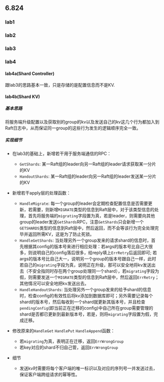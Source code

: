 ## 6.824

### lab1

### lab2

### lab3

### lab4

#### lab4a(Shard Controller)

跟lab3的思路基本一致，只是存储的是配置信息而不是KV.

#### lab4b(Shard KV)

##### 基本思路

将服务端升级配置以及获取别的group的kv以及发送自己的kv这几个行为都加入到Raft日志中，从而保证同一group的这些行为发生的逻辑顺序完全一致。

##### 实现细节

- 在lab3的基础上，新增若干用于服务端通信的RPC：
    - `GetShards`: 某一Raft组的leader向另一Raft组的leader请求获取某一分片的KV
    - `HandoutShards`: 某一Raft组的leader向另一Raft组的leader发送某一分片的KV

- 新增若干apply层的处理函数：
    - `HandleMigrate`: 每一个group的leader会定期检查配置信息是否需要更新，若需要，则新增`MIGRATE`类型的信息到Raft层中，对于该类型信息的处理，首先将服务端的`migrating`字段置为真，若是leader，则需要向其他group的leader发送`GetShards`RPC，注意`GetShards`只会新增一个`GETSHARDS`类型的信息到Raft层中，然后返回，而不会等该行为完全处理完毕并返回所需KV，这是为了防止死锁。
    - `HandleGetShards`: 当处理另外一个group发来的请求shard的信息时，首先根据其config的版本号来进行相应处理：若args的版本号比自己大很多，则说明自己的config落后很多，给reply填上`ErrRetry`后返回即可; 若args的版本号比自己大一，说明另一个group的版本号跟自己一样，此时若自己的`migrating`字段为真，说明正在升级，那可以安全地将kv发送出去（不安全指同时存在两个group处理同一个shard），若`migrating`字段为假，则需要发送一个`MIGRATE`类型的信息到Raft层中，然后返回`ErrRetry`；其他情况可以安全地把kv发送出去。
    - `HandleHandoutShards`: 当处理另外一个group发来的给予shard的信息时，检查config的有效性后将kv添加到数据库即可；另外需要记录每个shard的版本号，然后每收到一个shard就更新其版本号，并且检查`pendingConfig`(即当前正在迁移的config)中自己所在group需要管理的shard是否都已更新到最新版本号，若是，则将`migrating`字段置为假，完成迁移。

- 修改原来的`HandleGet` `HandlePut` `HandleAppend`函数：
    - 若`migrating`为真，表明正在迁移，返回`ErrWrongGroup`
    - 若key对应的shard不归自己管，返回`ErrWrongGroup`

- 细节
    - 发送kv时需要将每个客户端的唯一标识以及对应的序列号一并发送过去，保证客户端跨组请求的幂等性。